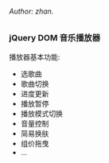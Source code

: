 ###### Author: zhan.
### jQuery DOM 音乐播放器

播放器基本功能:
  
- 选歌曲
- 歌曲切换
- 进度更新
- 播放暂停
- 播放模式切换
- 音量控制
- 简易换肤
- 组价拖曳
- ...
  